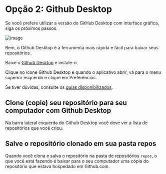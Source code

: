 # Opção 2: Github Desktop
Se você prefere utilizar a versão do GitHub Desktop com interface gráfica, siga os próximos passos.

![image](https://user-images.githubusercontent.com/17505036/130127576-9da4080f-4ae3-4bec-bd6b-66f6e8631a29.png)

Bem, o Github Desktop é a ferramenta mais rápida e fácil para baixar seus repositórios.

Baixe o [Github Desktop](https://desktop.github.com/) e instale-o.

Clique no ícone Github Desktop e quando o aplicativo abrir, vá para o menu superior esquerdo e clique em Preferências.

Se tiver dúvidas, consulte os [guias disponibilizados](https://docs.github.com/pt/desktop/contributing-and-collaborating-using-github-desktop).

## Clone (copie) seu repositório para seu computador com Github Desktop

Na barra lateral esquerda do Github Desktop você deve ver a lista de repositórios que você criou.


## Salve o repositório clonado em sua pasta repos

Quando você clona e salva o repositório na pasta de repositórios `repos`, o que você está fazendo é baixar para o seu computador uma cópia do repositório que estava hospedado em Github.com.